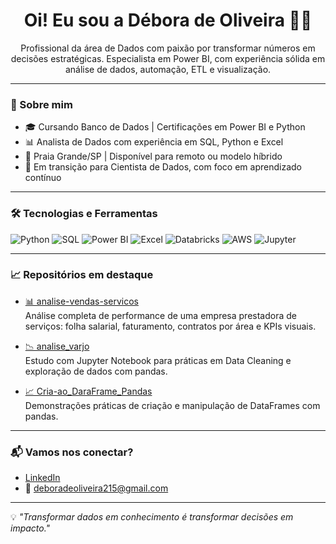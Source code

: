 
<h1 align="center">Oi! Eu sou a Débora de Oliveira 👩‍💻</h1>

<p align="center">
  Profissional da área de Dados com paixão por transformar números em decisões estratégicas.  
  Especialista em Power BI, com experiência sólida em análise de dados, automação, ETL e visualização.
</p>

---

### 🚀 Sobre mim

- 🎓 Cursando Banco de Dados | Certificações em Power BI e Python
- 📊 Analista de Dados com experiência em SQL, Python e Excel
- 📍 Praia Grande/SP | Disponível para remoto ou modelo híbrido
- 💼 Em transição para Cientista de Dados, com foco em aprendizado contínuo

---

### 🛠 Tecnologias e Ferramentas

![Python](https://img.shields.io/badge/Python-3776AB?style=for-the-badge&logo=python&logoColor=white)
![SQL](https://img.shields.io/badge/SQL-00447C?style=for-the-badge&logo=postgresql&logoColor=white)
![Power BI](https://img.shields.io/badge/Power%20BI-F2C811?style=for-the-badge&logo=powerbi&logoColor=black)
![Excel](https://img.shields.io/badge/Excel-217346?style=for-the-badge&logo=microsoft-excel&logoColor=white)
![Databricks](https://img.shields.io/badge/Databricks-EA3621?style=for-the-badge&logo=databricks&logoColor=white)
![AWS](https://img.shields.io/badge/AWS-232F3E?style=for-the-badge&logo=amazonaws&logoColor=white)
![Jupyter](https://img.shields.io/badge/Jupyter-F37626?style=for-the-badge&logo=jupyter&logoColor=white)

---

### 📈 Repositórios em destaque

- [📊 analise-vendas-servicos](https://github.com/Deborapg215/analise-vendas-servicos)  
  Análise completa de performance de uma empresa prestadora de serviços: folha salarial, faturamento, contratos por área e KPIs visuais.

- [📉 analise_varjo](https://github.com/Deborapg215/analise_varjo)  
  Estudo com Jupyter Notebook para práticas em Data Cleaning e exploração de dados com pandas.

- [📈 Cria-ao_DaraFrame_Pandas](https://github.com/Deborapg215/Cria-ao_DaraFrame_Pandas)  
  Demonstrações práticas de criação e manipulação de DataFrames com pandas.

---

### 📬 Vamos nos conectar?

- [LinkedIn](https://www.linkedin.com/in/debora-de-oliveira-957845124)
- 📧 deboradeoliveira215@gmail.com

---

💡 _"Transformar dados em conhecimento é transformar decisões em impacto."_  


